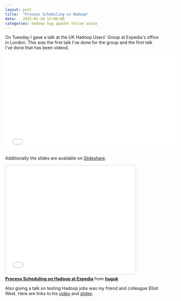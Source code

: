 ```yaml
---
layout: post
title:  "Process Scheduling on Hadoop"
date:   2015-01-20 12:00:00
categories: hadoop hug apache falcon oozie
---
```

On Tuesday I gave a talk at the UK Hadoop Users' Group at Expedia's office in London. This was the first talk I've done for the group and the first talk I've done that has been videod.

<iframe width="560" height="315" src="//www.youtube.com/embed/aexksCqPzpk" frameborder="0" allowfullscreen></iframe>

Additionally the slides are available on [Slideshare][slides-james].

<iframe src="//www.slideshare.net/slideshow/embed_code/43653277" width="425" height="355" frameborder="0" marginwidth="0" marginheight="0" scrolling="no" style="border:1px solid #CCC; border-width:1px; margin-bottom:5px; max-width: 100%;" allowfullscreen> </iframe> <div style="margin-bottom:5px"> <strong> <a href="//www.slideshare.net/huguk/scheduling-hadoop-jobs-at-expedia" title="Process Scheduling on Hadoop at Expedia" target="_blank">Process Scheduling on Hadoop at Expedia</a> </strong> from <strong><a href="//www.slideshare.net/huguk" target="_blank">huguk</a></strong> </div>

Also giving a talk on testing Hadoop jobs was my friend and colleague Elliot West. Here are links to his [video][video-elliot] and [slides][slides-elliot].

[slides-james]:  http://www.slideshare.net/huguk/scheduling-hadoop-jobs-at-expedia
[slides-elliot]: http://www.slideshare.net/huguk/developing-unit-tesatble-software-with-hadoop
[video-elliot]:  http://youtu.be/x8xJq5Ax2iI
